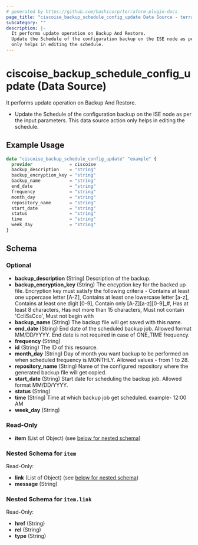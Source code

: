 ```yaml
---
# generated by https://github.com/hashicorp/terraform-plugin-docs
page_title: "ciscoise_backup_schedule_config_update Data Source - terraform-provider-ciscoise"
subcategory: ""
description: |-
  It performs update operation on Backup And Restore.
  Update the Schedule of the configuration backup on the ISE node as per the input parameters. This data source action
  only helps in editing the schedule.
---
```


# ciscoise_backup_schedule_config_update (Data Source)

It performs update operation on Backup And Restore.

- Update the Schedule of the configuration backup on the ISE node as per the input parameters. This data source action
only helps in editing the schedule.

## Example Usage

```terraform
data "ciscoise_backup_schedule_config_update" "example" {
  provider              = ciscoise
  backup_description    = "string"
  backup_encryption_key = "string"
  backup_name           = "string"
  end_date              = "string"
  frequency             = "string"
  month_day             = "string"
  repository_name       = "string"
  start_date            = "string"
  status                = "string"
  time                  = "string"
  week_day              = "string"
}
```

<!-- schema generated by tfplugindocs -->
## Schema

### Optional

- **backup_description** (String) Description of the backup.
- **backup_encryption_key** (String) The encyption key for the backed up file. Encryption key must satisfy the following criteria - Contains at least one uppercase letter [A-Z], Contains at least one lowercase letter [a-z], Contains at least one digit [0-9], Contain only [A-Z][a-z][0-9]_#, Has at least 8 characters, Has not more than 15 characters, Must not contain 'CcIiSsCco', Must not begin with
- **backup_name** (String) The backup file will get saved with this name.
- **end_date** (String) End date of the scheduled backup job. Allowed format MM/DD/YYYY. End date is not required in case of ONE_TIME frequency.
- **frequency** (String)
- **id** (String) The ID of this resource.
- **month_day** (String) Day of month you want backup to be performed on when scheduled frequency is MONTHLY. Allowed values - from 1 to 28.
- **repository_name** (String) Name of the configured repository where the generated backup file will get copied.
- **start_date** (String) Start date for scheduling the backup job. Allowed format MM/DD/YYYY.
- **status** (String)
- **time** (String) Time at which backup job get scheduled. example- 12:00 AM
- **week_day** (String)

### Read-Only

- **item** (List of Object) (see [below for nested schema](#nestedatt--item))

<a id="nestedatt--item"></a>
### Nested Schema for `item`

Read-Only:

- **link** (List of Object) (see [below for nested schema](#nestedobjatt--item--link))
- **message** (String)

<a id="nestedobjatt--item--link"></a>
### Nested Schema for `item.link`

Read-Only:

- **href** (String)
- **rel** (String)
- **type** (String)


